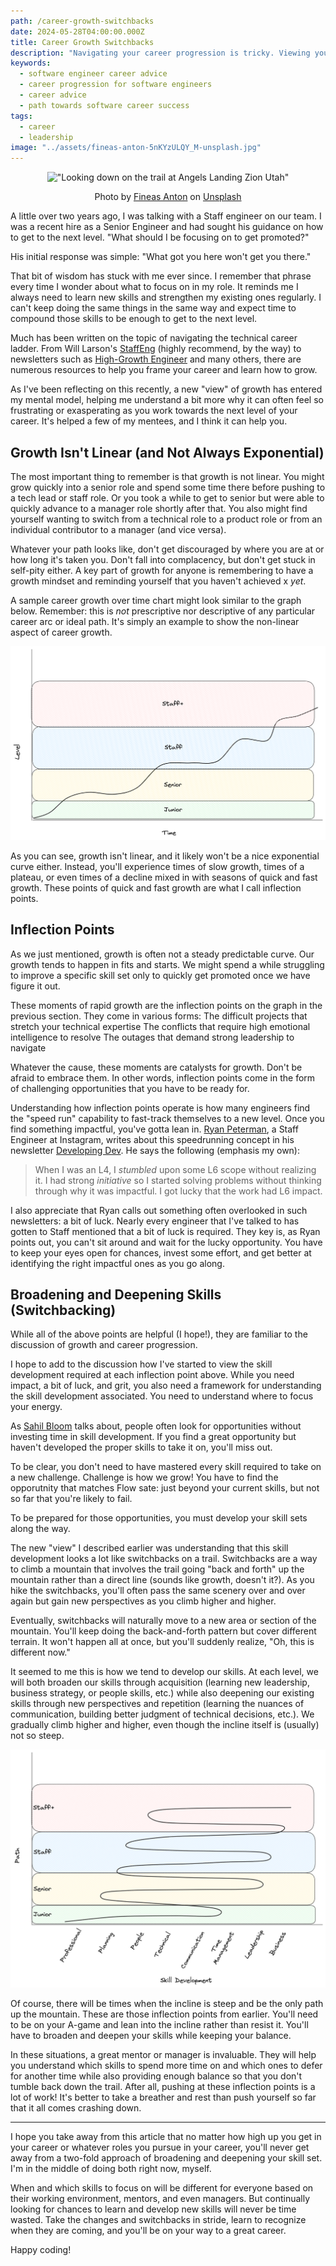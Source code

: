 ```yaml
---
path: /career-growth-switchbacks
date: 2024-05-28T04:00:00.000Z
title: Career Growth Switchbacks
description: "Navigating your career progression is tricky. Viewing your path as a series of skill development switchbacks can help bring some clarity"
keywords:
  - software engineer career advice
  - career progression for software engineers
  - career advice
  - path towards software career success
tags:
  - career
  - leadership
image: "../assets/fineas-anton-5nKYzULQY_M-unsplash.jpg"
---
```


<center>

!["Looking down on the trail at Angels Landing Zion Utah"](../assets/fineas-anton-5nKYzULQY_M-unsplash.jpg)

<span class="credit">

Photo by <a href="https://unsplash.com/@fineas_anton?utm_content=creditCopyText&utm_medium=referral&utm_source=unsplash">Fineas Anton</a> on <a href="https://unsplash.com/photos/top-view-of-trees-surrounding-rock-cliff-5nKYzULQY_M?utm_content=creditCopyText&utm_medium=referral&utm_source=unsplash">Unsplash</a>  

</span>

</center>

A little over two years ago, I was talking with a Staff engineer on our team. I was a recent hire as a Senior Engineer and had sought his guidance on how to get to the next level. "What should I be focusing on to get promoted?"

His initial response was simple: "What got you here won't get you there."

That bit of wisdom has stuck with me ever since. I remember that phrase every time I wonder about what to focus on in my role. It reminds me I always need to learn new skills and strengthen my existing ones regularly. I can't keep doing the same things in the same way and expect time to compound those skills to be enough to get to the next level. 

Much has been written on the topic of navigating the technical career ladder. From Will Larson's [StaffEng](https://staffeng.com/) (highly recommend, by the way) to newsletters such as [High-Growth Engineer](https://read.highgrowthengineer.com/) and many others, there are numerous resources to help you frame your career and learn how to grow.

As I've been reflecting on this recently, a new "view" of growth has entered my mental model, helping me understand a bit more why it can often feel so frustrating or exasperating as you work towards the next level of your career. It's helped a few of my mentees, and I think it can help you.

## Growth Isn't Linear (and Not Always Exponential)

The most important thing to remember is that growth is not linear. You might grow quickly into a senior role and spend some time there before pushing to a tech lead or staff role. Or you took a while to get to senior but were able to quickly advance to a manager role shortly after that. You also might find yourself wanting to switch from a technical role to a product role or from an individual contributor to a manager (and vice versa).

Whatever your path looks like, don't get discouraged by where you are at or how long it's taken you. Don't fall into complacency, but don't get stuck in self-pity either. A key part of growth for anyone is remembering to have a growth mindset and reminding yourself that you haven't achieved x _yet_.

A sample career growth over time chart might look similar to the graph below. Remember: this is _not_ prescriptive nor descriptive of any particular career arc or ideal path. It's simply an example to show the non-linear aspect of career growth.

![](../assets/career-path-time.png)

As you can see, growth isn't linear, and it likely won't be a nice exponential curve either. Instead, you'll experience times of slow growth, times of a plateau, or even times of a decline mixed in with seasons of quick and fast growth. These points of quick and fast growth are what I call inflection points.

## Inflection Points

As we just mentioned, growth is often not a steady predictable curve. Our growth tends to happen in fits and starts. We might spend a while struggling to improve a specific skill set only to quickly get promoted once we have figure it out.

These moments of rapid growth are the inflection points on the graph in the previous section. They come in various forms:
The difficult projects that stretch your technical expertise
The conflicts that require high emotional intelligence to resolve
The outages that demand strong leadership to navigate 

Whatever the cause, these moments are catalysts for growth. Don't be afraid to embrace them. In other words, inflection points come in the form of challenging opportunities that you have to be ready for.

Understanding how inflection points operate is how many engineers find the "speed run" capability to fast-track themselves to a new level. Once you find something impactful, you've gotta lean in. [Ryan Peterman](https://www.linkedin.com/in/ryanlpeterman/), a Staff Engineer at Instagram, writes about this speedrunning concept in his newsletter [Developing Dev](https://www.developing.dev/p/speedrunning-guide-senior-l5-staff). He says the following (emphasis my own):

> When I was an L4, I _stumbled_ upon some L6 scope without realizing it. I had strong _initiative_ so I started solving problems without thinking through why it was impactful. I got lucky that the work had L6 impact.

I also appreciate that Ryan calls out something often overlooked in such newsletters: a bit of luck. Nearly every engineer that I've talked to has gotten to Staff mentioned that a bit of luck is required. They key is, as Ryan points out, you can't sit around and wait for the lucky opportunity. You have to keep your eyes open for chances, invest some effort, and get better at identifying the right impactful ones as you go along.

## Broadening and Deepening Skills (Switchbacking)

While all of the above points are helpful (I hope!), they are familiar to the discussion of growth and career progression. 

I hope to add to the discussion how I've started to view the skill development required at each inflection point above. While you need impact, a bit of luck, and grit, you also need a framework for understanding the skill development associated. You need to understand where to focus your energy.

As [Sahil Bloom](https://www.sahilbloom.com/) talks about, people often look for opportunities without investing time in skill development. If you find a great opportunity but haven't developed the proper skills to take it on, you'll miss out.

To be clear, you don't need to have mastered every skill required to take on a new challenge. Challenge is how we grow! You have to find the opporutnity that matches Flow sate: just beyond your current skills, but not so far that you're likely to fail.

To be prepared for those opportunities, you must develop your skill sets along the way.

The new "view" I described earlier was understanding that this skill development looks a lot like switchbacks on a trail. Switchbacks are a way to climb a mountain that involves the trail going "back and forth" up the mountain rather than a direct line (sounds like growth, doesn't it?). As you hike the switchbacks, you'll often pass the same scenery over and over again but gain new perspectives as you climb higher and higher.

Eventually, switchbacks will naturally move to a new area or section of the mountain. You'll keep doing the back-and-forth pattern but cover different terrain. It won't happen all at once, but you'll suddenly realize, "Oh, this is different now."

It seemed to me this is how we tend to develop our skills. At each level, we will both broaden our skills through acquisition (learning new leadership, business strategy, or people skills, etc.) while also deepening our existing skills through new perspectives and repetition (learning the nuances of communication, building better judgment of technical decisions, etc.). We gradually climb higher and higher, even though the incline itself is (usually) not so steep.

![](../assets/career-path-skills.png)

Of course, there will be times when the incline is steep and be the only path up the mountain. These are those inflection points from earlier. You'll need to be on your A-game and lean into the incline rather than resist it. You'll have to broaden and deepen your skills while keeping your balance.

In these situations, a great mentor or manager is invaluable. They will help you understand which skills to spend more time on and which ones to defer for another time while also providing enough balance so that you don't tumble back down the trail. After all, pushing at these inflection points is a lot of work! It's better to take a breather and rest than push yourself so far that it all comes crashing down.

---

I hope you take away from this article that no matter how high up you get in your career or whatever roles you pursue in your career, you'll never get away from a two-fold approach of broadening and deepening your skill set. I'm in the middle of doing both right now, myself.

When and which skills to focus on will be different for everyone based on their working environment, mentors, and even managers. But continually looking for chances to learn and develop new skills will never be time wasted. Take the changes and switchbacks in stride, learn to recognize when they are coming, and you'll be on your way to a great career.

Happy coding!












